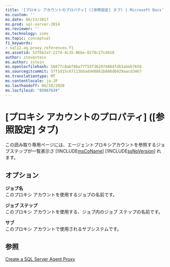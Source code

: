 ```yaml
---
title: '[プロキシ アカウントのプロパティ] ([参照設定] タブ) | Microsoft Docs'
ms.custom: ''
ms.date: 06/13/2017
ms.prod: sql-server-2014
ms.reviewer: ''
ms.technology: ssms
ms.topic: conceptual
f1_keywords:
- sql12.ag.proxy.references.f1
ms.assetid: 52f6b2a7-2274-4c35-86be-0278c27cd418
author: stevestein
ms.author: sstein
ms.openlocfilehash: 50877c8abf0ba77f55f36297486dfdb3abeb7658
ms.sourcegitcommit: 57f1d15c67113bbadd40861b886d6929aacd3467
ms.translationtype: MT
ms.contentlocale: ja-JP
ms.lasthandoff: 06/18/2020
ms.locfileid: "85067634"
---
```

# <a name="proxy-account-properties-references-tab"></a>[プロキシ アカウントのプロパティ]  ([参照設定] タブ)
  この読み取り専用ページには、エージェントプロキシアカウントを参照するジョブステップが一覧表示さ [!INCLUDE[msCoName](../../includes/msconame-md.md)] [!INCLUDE[ssNoVersion](../../includes/ssnoversion-md.md)] れます。  
  
## <a name="options"></a>オプション  
 **ジョブ名**  
 このプロキシ アカウントを使用するジョブの名前です。  
  
 **ジョブ ステップ**  
 このプロキシ アカウントを使用する、ジョブ内のジョブ ステップの名前です。  
  
 **サブ**  
 このプロキシ アカウントで使用されるサブシステムです。  
  
## <a name="see-also"></a>参照  
 [Create a SQL Server Agent Proxy](create-a-sql-server-agent-proxy.md)  
  
  
